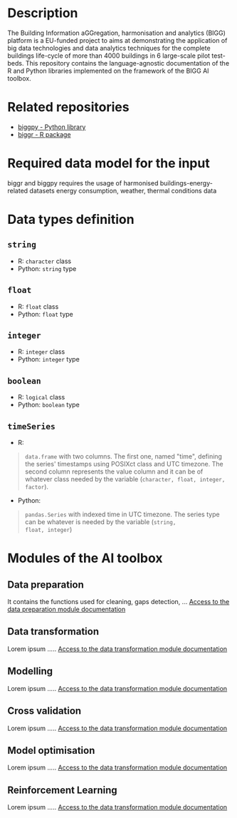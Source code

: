 # Description

The Building Information aGGregation, harmonisation and analytics (BIGG) platform is a EU-funded project to aims at demonstrating the application of big data technologies and data analytics techniques for the complete buildings life-cycle of more than 4000 buildings in 6 large-scale pilot test-beds. This repository contains the language-agnostic documentation of the R and Python libraries implemented on the framework of the BIGG AI toolbox.

# Related repositories
- [biggpy - Python library](https://github.com/BeeGroup-cimne/biggpy#readme)
- [biggr - R package](https://github.com/BeeGroup-cimne/biggr#readme)

# Required data model for the input
biggr and biggpy requires the usage of harmonised buildings-energy-related datasets energy consumption, weather, thermal conditions data 

# Data types definition

## <code>string</code>
* R: <code>character</code> class
* Python: <code>string</code> type 

## <code>float</code>
* R: <code>float</code> class
* Python: <code>float</code> type 

## <code>integer</code>
* R: <code>integer</code> class
* Python: <code>integer</code> type 

## <code>boolean</code>
* R: <code>logical</code> class
* Python: <code>boolean</code> type 

## <code>timeSeries</code>

* R:
> <code>data.frame</code> with two columns. The first one, named "time", defining the series' timestamps using POSIXct class and UTC timezone. The second column represents the value column and it can be of whatever class needed by the variable (<code>character, float, integer, factor</code>).

* Python:
> <code>pandas.Series</code> with indexed time in UTC timezone. The series type can be whatever is needed by the variable (<code>string, float, integer</code>) 


# Modules of the AI toolbox

## Data preparation
It contains the functions used for cleaning, gaps detection, ...
[Access to the data preparation module documentation](DataPreparation.md)

## Data transformation
Lorem ipsum .....
[Access to the data transformation module documentation](DataTransformation.md)

## Modelling
Lorem ipsum .....
[Access to the data transformation module documentation](Modelling.md)

## Cross validation
Lorem ipsum .....
[Access to the data transformation module documentation](CrossValidation.md)

## Model optimisation
Lorem ipsum .....
[Access to the data transformation module documentation](ModelOptimisation.md)

## Reinforcement Learning
Lorem ipsum .....
[Access to the data transformation module documentation](ReinforcementLearning.md)





